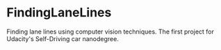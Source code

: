 # FindingLaneLines
Finding lane lines using computer vision techniques. The first project for Udacity's Self-Driving car nanodegree.

